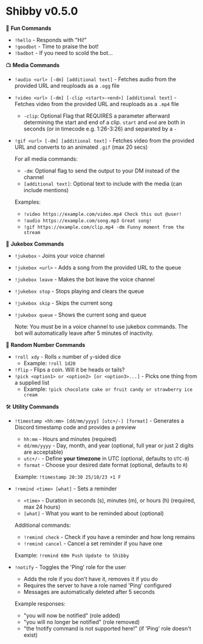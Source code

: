 # Shibby v0.5.0

🎈 **Fun Commands**
- `!hello` - Responds with "Hi!"
- `!goodbot` - Time to praise the bot!
- `!badbot` - If you need to scold the bot...

📺 **Media Commands**
- `!audio <url> [-dm] [additional text]` - Fetches audio from the provided URL and reuploads as a `.ogg` file
- `!video <url> [-dm] [-clip <start>-<end>] [additional text]` - Fetches video from the provided URL and reuploads as a `.mp4` file
  - `-clip`: Optional Flag that REQUIRES a parameter afterward determining the start and end of a clip. `start` and `end` are both in seconds (or in timecode e.g. 1:26-3:26) and separated by a `-`
- `!gif <url> [-dm] [additional text]` - Fetches video from the provided URL and converts to an animated `.gif` (max 20 secs)

  For all media commands:
  - `-dm`: Optional flag to send the output to your DM instead of the channel
  - `[additional text]`: Optional text to include with the media (can include mentions)
  
  Examples:
  - `!video https://example.com/video.mp4 Check this out @user!`
  - `!audio https://example.com/song.mp3 Great song!`
  - `!gif https://example.com/clip.mp4 -dm Funny moment from the stream`

🎵 **Jukebox Commands**
- `!jukebox` - Joins your voice channel
- `!jukebox <url>` - Adds a song from the provided URL to the queue
- `!jukebox leave` - Makes the bot leave the voice channel
- `!jukebox stop` - Stops playing and clears the queue
- `!jukebox skip` - Skips the current song
- `!jukebox queue` - Shows the current song and queue

  Note: You must be in a voice channel to use jukebox commands.
  The bot will automatically leave after 5 minutes of inactivity.

🎲 **Random Number Commands**
- `!roll xdy` - Rolls `x` number of `y`-sided dice
  - Example: `!roll 1d20`
- `!flip` - Flips a coin. Will it be heads or tails?
- `!pick <option1> or <option2> [or <option3>...]` - Picks one thing from a supplied list
  - Example: `!pick chocolate cake or fruit candy or strawberry ice cream`

🛠️ **Utility Commands**
- `!timestamp <hh:mm> [dd/mm/yyyy] [utc+/-] [format]` - Generates a Discord timestamp code and provides a preview
  - `hh:mm` - Hours and minutes (required)
  - `dd/mm/yyyy` - Day, month, and year (optional, full year or just 2 digits are acceptable)
  - `utc+/-` - Define **your timezone** in UTC (optional, defaults to `UTC-0`)
  - `format` - Choose your desired date format (optional, defaults to `R`)
  
  Example: `!timestamp 20:30 25/10/23 +1 F`

- `!remind <time> [what]` - Sets a reminder
  - `<time>` - Duration in seconds (s), minutes (m), or hours (h) (required, max 24 hours)
  - `[what]` - What you want to be reminded about (optional)
  
  Additional commands:
  - `!remind check` - Check if you have a reminder and how long remains
  - `!remind cancel` - Cancel a set reminder if you have one

  Example: `!remind 60m Push Update to Shibby`

- `!notify` - Toggles the 'Ping' role for the user
  - Adds the role if you don't have it, removes it if you do
  - Requires the server to have a role named 'Ping' configured
  - Messages are automatically deleted after 5 seconds
  
  Example responses:
  - "you will now be notified" (role added)
  - "you will no longer be notified" (role removed)
  - "the !notify command is not supported here!" (if 'Ping' role doesn't exist)
